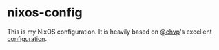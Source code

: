 # nixos-config

This is my NixOS configuration. It is heavily based on [@chvp](https://github.com/chvp)'s excellent [configuration](https://github.com/chvp/nixos-config).
